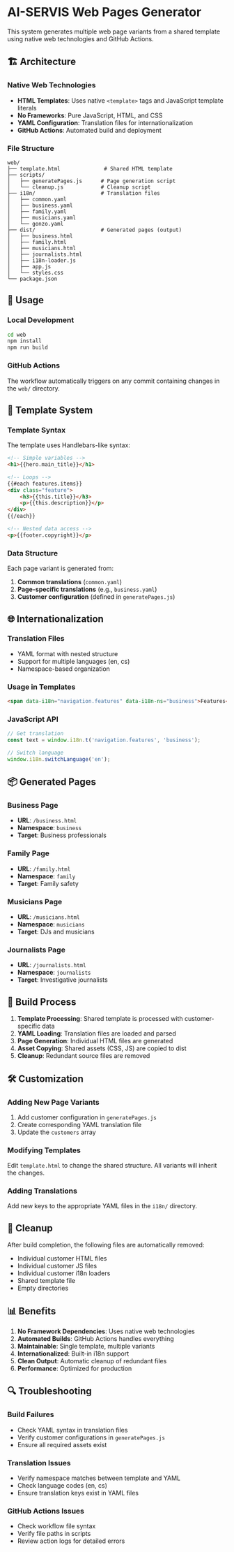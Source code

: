 # AI-SERVIS Web Pages Generator

This system generates multiple web page variants from a shared template using native web technologies and GitHub Actions.

## 🏗️ Architecture

### Native Web Technologies
- **HTML Templates**: Uses native `<template>` tags and JavaScript template literals
- **No Frameworks**: Pure JavaScript, HTML, and CSS
- **YAML Configuration**: Translation files for internationalization
- **GitHub Actions**: Automated build and deployment

### File Structure
```
web/
├── template.html              # Shared HTML template
├── scripts/
│   ├── generatePages.js      # Page generation script
│   └── cleanup.js            # Cleanup script
├── i18n/                     # Translation files
│   ├── common.yaml
│   ├── business.yaml
│   ├── family.yaml
│   ├── musicians.yaml
│   └── gonzo.yaml
├── dist/                     # Generated pages (output)
│   ├── business.html
│   ├── family.html
│   ├── musicians.html
│   ├── journalists.html
│   ├── i18n-loader.js
│   ├── app.js
│   └── styles.css
└── package.json
```

## 🚀 Usage

### Local Development
```bash
cd web
npm install
npm run build
```

### GitHub Actions
The workflow automatically triggers on any commit containing changes in the `web/` directory.

## 🔧 Template System

### Template Syntax
The template uses Handlebars-like syntax:

```html
<!-- Simple variables -->
<h1>{{hero.main_title}}</h1>

<!-- Loops -->
{{#each features.items}}
<div class="feature">
    <h3>{{this.title}}</h3>
    <p>{{this.description}}</p>
</div>
{{/each}}

<!-- Nested data access -->
<p>{{footer.copyright}}</p>
```

### Data Structure
Each page variant is generated from:
1. **Common translations** (`common.yaml`)
2. **Page-specific translations** (e.g., `business.yaml`)
3. **Customer configuration** (defined in `generatePages.js`)

## 🌐 Internationalization

### Translation Files
- YAML format with nested structure
- Support for multiple languages (en, cs)
- Namespace-based organization

### Usage in Templates
```html
<span data-i18n="navigation.features" data-i18n-ns="business">Features</span>
```

### JavaScript API
```javascript
// Get translation
const text = window.i18n.t('navigation.features', 'business');

// Switch language
window.i18n.switchLanguage('en');
```

## 📦 Generated Pages

### Business Page
- **URL**: `/business.html`
- **Namespace**: `business`
- **Target**: Business professionals

### Family Page
- **URL**: `/family.html`
- **Namespace**: `family`
- **Target**: Family safety

### Musicians Page
- **URL**: `/musicians.html`
- **Namespace**: `musicians`
- **Target**: DJs and musicians

### Journalists Page
- **URL**: `/journalists.html`
- **Namespace**: `journalists`
- **Target**: Investigative journalists

## 🔄 Build Process

1. **Template Processing**: Shared template is processed with customer-specific data
2. **YAML Loading**: Translation files are loaded and parsed
3. **Page Generation**: Individual HTML files are generated
4. **Asset Copying**: Shared assets (CSS, JS) are copied to dist
5. **Cleanup**: Redundant source files are removed

## 🛠️ Customization

### Adding New Page Variants
1. Add customer configuration in `generatePages.js`
2. Create corresponding YAML translation file
3. Update the `customers` array

### Modifying Templates
Edit `template.html` to change the shared structure. All variants will inherit the changes.

### Adding Translations
Add new keys to the appropriate YAML files in the `i18n/` directory.

## 🧹 Cleanup

After build completion, the following files are automatically removed:
- Individual customer HTML files
- Individual customer JS files
- Individual customer i18n loaders
- Shared template file
- Empty directories

## 📊 Benefits

1. **No Framework Dependencies**: Uses native web technologies
2. **Automated Builds**: GitHub Actions handles everything
3. **Maintainable**: Single template, multiple variants
4. **Internationalized**: Built-in i18n support
5. **Clean Output**: Automatic cleanup of redundant files
6. **Performance**: Optimized for production

## 🔍 Troubleshooting

### Build Failures
- Check YAML syntax in translation files
- Verify customer configurations in `generatePages.js`
- Ensure all required assets exist

### Translation Issues
- Verify namespace matches between template and YAML
- Check language codes (en, cs)
- Ensure translation keys exist in YAML files

### GitHub Actions Issues
- Check workflow file syntax
- Verify file paths in scripts
- Review action logs for detailed errors
